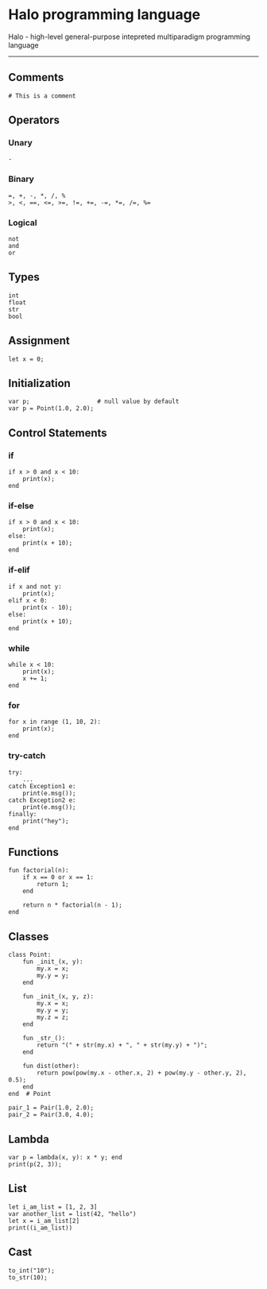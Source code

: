 # Halo programming language

Halo - high-level general-purpose intepreted multiparadigm programming language  

---

## Comments

```
# This is a comment
```	
	
## Operators

### Unary

```
-  
```

### Binary

```
=, +, -, *, /, %  
>, <, ==, <=, >=, !=, +=, -=, *=, /=, %=  
```

### Logical

```
not  
and  
or  
```

## Types

```
int  
float  
str
bool
```  

## Assignment

```
let x = 0;  
```

## Initialization

```
var p;                   # null value by default  
var p = Point(1.0, 2.0); 
``` 

## Control Statements

### if

```
if x > 0 and x < 10:  
    print(x);  
end  
```

### if-else

```
if x > 0 and x < 10:  
    print(x);  
else:  
    print(x + 10);  
end  
```

### if-elif

```
if x and not y:  
    print(x);  
elif x < 0:  
    print(x - 10);  
else:  
    print(x + 10);  
end  
```

### while

```
while x < 10:  
    print(x);  
    x += 1;  
end  
```

### for

```
for x in range (1, 10, 2):  
    print(x);  
end  
```

### try-catch

```
try:  
    ...  
catch Exception1 e:  
    print(e.msg());  
catch Exception2 e:  
    print(e.msg());  
finally:
    print("hey");
end  
```

## Functions

```
fun factorial(n):  
    if x == 0 or x == 1:  
        return 1;  
    end  
	
    return n * factorial(n - 1);  
end  
```

## Classes

```
class Point:  
    fun _init_(x, y):  
        my.x = x;  
        my.y = y;  
    end  
	
    fun _init_(x, y, z):  
        my.x = x;  
        my.y = y;  
        my.z = z;  
    end  
	
    fun _str_():  
        return "(" + str(my.x) + ", " + str(my.y) + ")";  
    end  
	
    fun dist(other):  
        return pow(pow(my.x - other.x, 2) + pow(my.y - other.y, 2), 0.5);  
    end  
end  # Point  

pair_1 = Pair(1.0, 2.0);  
pair_2 = Pair(3.0, 4.0);  
```

## Lambda

```
var p = lambda(x, y): x * y; end  
print(p(2, 3));  
```

## List

```
let i_am_list = [1, 2, 3]
var another_list = list(42, "hello")
let x = i_am_list[2]
print((i_am_list))
```

## Cast

```
to_int("10");
to_str(10);
```